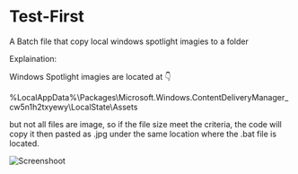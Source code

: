 # Test-First
A Batch file that copy local windows spotlight imagies to a folder

Explaination:

Windows Spotlight imagies are located at 👇

%LocalAppData%\Packages\Microsoft.Windows.ContentDeliveryManager_cw5n1h2txyewy\LocalState\Assets

but not all files are image, so if the file size meet the criteria, the code will copy it then pasted as .jpg under the same location where the .bat file is located.

![Screenshoot](https://user-images.githubusercontent.com/87685038/156715214-5942141f-fc8e-45f6-82bc-b3e67b9d3dd9.png)

